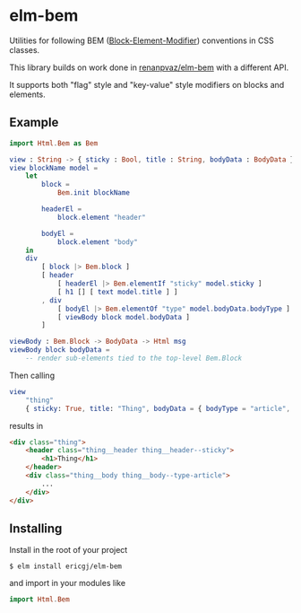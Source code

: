 # elm-bem

Utilities for following BEM ([Block-Element-Modifier](https://getbem.com/naming))
conventions in CSS classes.

This library builds on work done in 
[renanpvaz/elm-bem](https://package.elm-lang.org/packages/renanpvaz/elm-bem/latest) 
with a different API.

It supports both "flag" style and "key-value" style modifiers on blocks and
elements.


## Example

```elm
import Html.Bem as Bem

view : String -> { sticky : Bool, title : String, bodyData : BodyData } -> Html msg
view blockName model =
    let
        block =
            Bem.init blockName

        headerEl =
            block.element "header"

        bodyEl =
            block.element "body"
    in
    div
        [ block |> Bem.block ]
        [ header
            [ headerEl |> Bem.elementIf "sticky" model.sticky ]  
            [ h1 [] [ text model.title ] ]
        , div
            [ bodyEl |> Bem.elementOf "type" model.bodyData.bodyType ]
            [ viewBody block model.bodyData ]
        ]

viewBody : Bem.Block -> BodyData -> Html msg
viewBody block bodyData =
    -- render sub-elements tied to the top-level Bem.Block

```

Then calling 

```elm
view 
    "thing" 
    { sticky: True, title: "Thing", bodyData = { bodyType = "article", ... } }
```

results in

```html
<div class="thing">
    <header class="thing__header thing__header--sticky">
        <h1>Thing</h1>
    </header>
    <div class="thing__body thing__body--type-article">
        ...
    </div>
</div>
```

## Installing

Install in the root of your project

```shell
$ elm install ericgj/elm-bem
```

and import in your modules like

```elm
import Html.Bem
```
